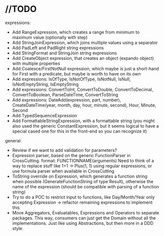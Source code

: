 # //TODO
expressions:
- Add RangeExpression, which creates a range from minimum to maximum value (optionally with step)
- Add StringJoinExpression, which joins multiple values using a separator
- Add PadLeft and PadRight string expressions
- Add StringFormat and StringJoin string expressions
- Add CreateObject expression, that creates an object (expando object) with multiple properties
- Add Coalesce/FirstNotNull expression, which maybe is just a short-hand for First with a predicate, but maybe is worth to have on its own
- Add expressions: IsOfType, IsNotOfType, IsNotNull, IsNull, IsNotEmptyString, IsEmptyString
- Add expressions: ConvertToInt, ConvertToDouble, ConvertToDecimal, ConvertToBoolean, ParseDateTime, ConvertToString
- Add expressions: DateAdd(expression, part, number), CreateDateTime(year, month, day, hour, minute, second), Hour, Minute, Second
- Add TypedSequenceExpression<T>
- Add FormattableStringExpression, with a formattable string (you might also used the generic ConstantExpression, but it seems logical to have a special cased one for this in the front-end so you can recognize it)

general:
- Review if we want to add validation for parameters?
- Expression parser, based on the generic FunctionParser in CrossCutting. format: FUNCTIONNAME(arguments)
  Need to think of a way to replace stuff like 1+1 -> Plus(1, 1) using regular expressions, or use formula parser when available in CrossCutting
- ToString override on Expression, which generates a function string when possible (GenerateFunctionString of type Result<string>), otherwise the name of the expression (should be compatible with parsing of a function string)
- Try to do a POC to restrict input to functions, like Day/Month/Year only accepting Expression<DateTime> -> refactor remaining expressions to implement this
- Move Aggregators, Evaluatables, Expressions and Operators to separate packages. This way, consumers can just get the Domain without all the implementations. Just like using Abstractions, but then more in a DDD style.
